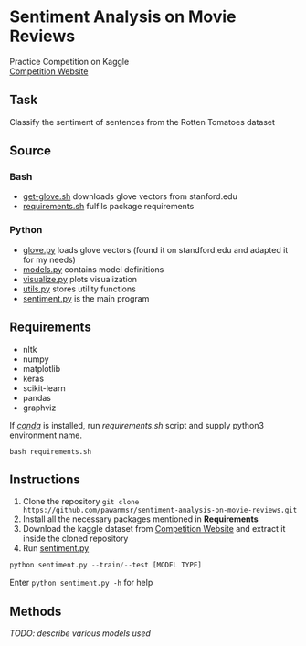 Sentiment Analysis on Movie Reviews
===================================

Practice Competition on Kaggle  
[Competition Website](https://www.kaggle.com/c/sentiment-analysis-on-movie-reviews)

Task
----

Classify the sentiment of sentences from the Rotten Tomatoes dataset

Source
------

### Bash
* [get-glove.sh](get-glove.sh) downloads glove vectors from stanford.edu
* [requirements.sh](requirements.sh) fulfils package requirements

### Python
* [glove.py](glove.py) loads glove vectors (found it on standford.edu and adapted it for my needs)
* [models.py](model.py) contains model definitions
* [visualize.py](visualize.py) plots visualization
* [utils.py](utils.py) stores utility functions
* [sentiment.py](sentiment.py) is the main program

Requirements
------------

- nltk
- numpy
- matplotlib
- keras
- scikit-learn
- pandas
- graphviz

If [*conda*](https://www.anaconda.com/) is installed, run *requirements.sh* script and supply python3 environment name.
```
bash requirements.sh
```

Instructions
------------

1. Clone the repository `git clone https://github.com/pawanmsr/sentiment-analysis-on-movie-reviews.git`
2. Install all the necessary packages mentioned in **Requirements**
3. Download the kaggle dataset from 
[Competition Website](https://www.kaggle.com/c/sentiment-analysis-on-movie-reviews) and extract it inside the cloned repository
4. Run [sentiment.py](sentiment.py)
```python
python sentiment.py --train/--test [MODEL TYPE]
```
Enter `python sentiment.py -h` for help

Methods
-------

*TODO: describe various models used*